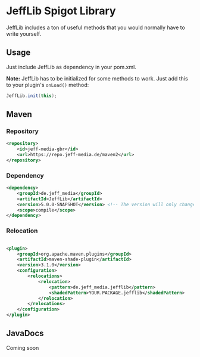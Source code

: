 # JeffLib Spigot Library

JeffLib includes a ton of useful methods that you would normally have to write yourself.

## Usage

Just include JeffLib as dependency in your pom.xml.

**Note:** JeffLib has to be initialized for some methods to work. Just add this to your plugin's `onLoad()` method:

```java
JeffLib.init(this);
```

## Maven

### Repository

```xml
<repository>
    <id>jeff-media-gbr</id>
    <url>https://repo.jeff-media.de/maven2</url>
</repository>
```

### Dependency

```xml
<dependency>
    <groupId>de.jeff_media</groupId>
    <artifactId>JeffLib</artifactId>
    <version>5.0.0-SNAPSHOT</version> <!-- The version will only change when there are breaking changes -->
    <scope>compile</scope>
</dependency>
```

### Relocation

```xml

<plugin>
    <groupId>org.apache.maven.plugins</groupId>
    <artifactId>maven-shade-plugin</artifactId>
    <version>3.1.0</version>
    <configuration>
        <relocations>
            <relocation>
                <pattern>de.jeff_media.jefflib</pattern>
                <shadedPattern>YOUR.PACKAGE.jefflib</shadedPattern>
            </relocation>
        </relocations>
    </configuration>
</plugin>
```

## JavaDocs

Coming soon
